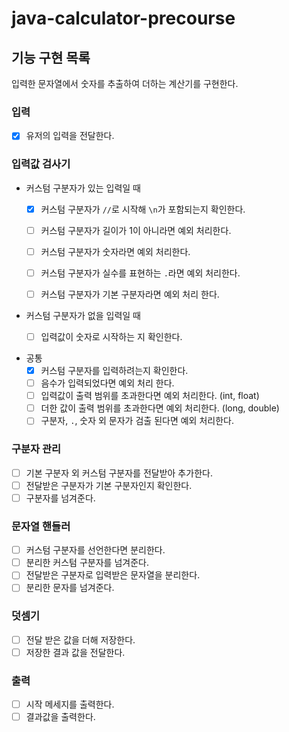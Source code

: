 # java-calculator-precourse
## 기능 구현 목록
입력한 문자열에서 숫자를 추출하여 더하는 계산기를 구현한다.

### 입력
- [X] 유저의 입력을 전달한다.

### 입력값 검사기
- 커스텀 구분자가 있는 입력일 때
    - [X] 커스텀 구분자가 `//`로 시작해 `\n`가 포함되는지 확인한다.
    - [ ] 커스텀 구분자가 길이가 1이 아니라면 예외 처리한다.
    - [ ] 커스텀 구분자가 숫자라면 예외 처리한다.
    - [ ] 커스텀 구분자가 실수를 표현하는 `.`라면 예외 처리한다.
    - [ ] 커스텀 구분자가 기본 구분자라면 예외 처리 한다.


- 커스텀 구분자가 없을 입력일 때
    - [ ] 입력값이 숫자로 시작하는 지 확인한다.


- 공통
    - [X] 커스텀 구분자를 입력하려는지 확인한다.
    - [ ] 음수가 입력되었다면 예외 처리 한다.
    - [ ] 입력값이 출력 범위를 초과한다면 예외 처리한다. (int, float)
    - [ ] 더한 값이 출력 범위를 초과한다면 예외 처리한다. (long, double)
    - [ ] 구분자, `.`, 숫자 외 문자가 검출 된다면 예외 처리한다.

### 구분자 관리
- [ ] 기본 구분자 외 커스텀 구분자를 전달받아 추가한다.
- [ ] 전달받은 구분자가 기본 구분자인지 확인한다.
- [ ] 구분자를 넘겨준다.

### 문자열 핸들러
- [ ] 커스텀 구분자를 선언한다면 분리한다.
- [ ] 분리한 커스텀 구분자를 넘겨준다.
- [ ] 전달받은 구분자로 입력받은 문자열을 분리한다.
- [ ] 분리한 문자를 넘겨준다.

### 덧셈기
- [ ] 전달 받은 값을 더해 저장한다.
- [ ] 저장한 결과 값을 전달한다.

### 출력
- [ ] 시작 메세지를 출력한다.
- [ ] 결과값을 출력한다.